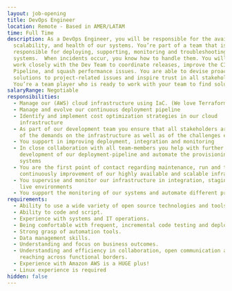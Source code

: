```yaml
---
layout: job-opening
title: DevOps Engineer
location: Remote - Based in AMER/LATAM
time: Full Time
description: As a DevOps Engineer, you will be responsible for the availability,
  scalability, and health of our systems. You’re part of a team that is
  responsible for deploying, supporting, monitoring and troubleshooting our
  systems.  When incidents occur, you know how to handle them. You will also
  work closely with the Dev Team to coordinate releases, improve the CI/CD
  Pipeline, and squash performance issues. You are able to devise proactive
  solutions to project-related issues and inspire trust in all stakeholders.
  You’re a team player who is ready to work with your team to find solutions.
salaryRange: Negotiable
responsibilities:
  - Manage our (AWS) cloud infrastructure using IaC. (We love Terraform)
  - Manage and evolve our continuous deployment pipeline
  - Identify and implement cost optimization strategies in our cloud
    infrastructure
  - As part of our development team you ensure that all stakeholders are aware
    of the demands on the infrastructure as well as of the challenges entailed
  - You support in improving deployment, integration and monitoring
  - In close collaboration with all team-members you help with further
    development of our deployment-pipeline and automate the provisioning of our
    systems
  - You are the first point of contact regarding maintenance, run and the
    continuously improvement of our highly available and scalable infrastructure
  - You supervise and monitor our infrastructure in integration, staging and
    live environments
  - You support the monitoring of our systems and automate different processes
requirements:
  - Ability to use a wide variety of open source technologies and tools.
  - Ability to code and script.
  - Experience with systems and IT operations.
  - Being comfortable with frequent, incremental code testing and deployment.
  - Strong grasp of automation tools.
  - Data management skills.
  - Understanding and focus on business outcomes.
  - Understanding and efficiency in collaboration, open communication and
    reaching across functional borders.
  - Experience with Amazon AWS is a HUGE plus!
  - Linux experience is required
hidden: false
---
```


